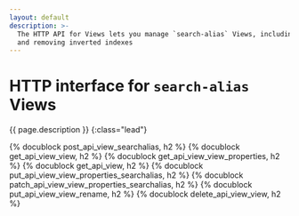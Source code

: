 ```yaml
---
layout: default
description: >-
  The HTTP API for Views lets you manage `search-alias` Views, including adding
  and removing inverted indexes
---
```

# HTTP interface for `search-alias` Views

{{ page.description }}
{:class="lead"}

{% docublock post_api_view_searchalias, h2 %}
{% docublock get_api_view_view, h2 %}
{% docublock get_api_view_view_properties, h2 %}
{% docublock get_api_view, h2 %}
{% docublock put_api_view_view_properties_searchalias, h2 %}
{% docublock patch_api_view_view_properties_searchalias, h2 %}
{% docublock put_api_view_view_rename, h2 %}
{% docublock delete_api_view_view, h2 %}
